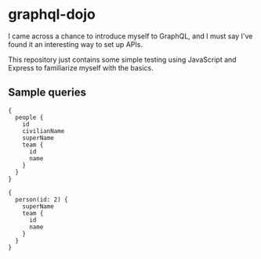 # graphql-dojo

I came across a chance to introduce myself to GraphQL, and I must say I've found it an interesting way to set up APIs.

This repository just contains some simple testing using JavaScript and Express to familiarize myself with the basics.

## Sample queries
```
{
  people {
    id
    civilianName
    superName
    team {
      id
      name
    }
  }
}
```

```
{
  person(id: 2) {
    superName
    team {
      id
      name
    }
  }
}
```
